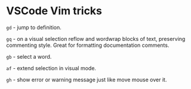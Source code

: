 
# VSCode Vim tricks
`gd` - jump to definition.

`gq` - on a visual selection reflow and wordwrap blocks of text, preserving commenting style. Great for formatting documentation comments.

`gb` - select a word.

`af` - extend selection in visual mode.

`gh` - show error or warning message just like move mouse over it.